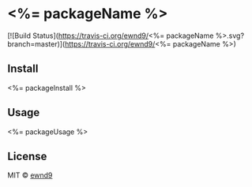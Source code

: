 # <%= packageName %>

[![Build Status](https://travis-ci.org/ewnd9/<%= packageName %>.svg?branch=master)](https://travis-ci.org/ewnd9/<%= packageName %>)

## Install

<%= packageInstall %>

## Usage

<%= packageUsage %>

## License

MIT © [ewnd9](http://ewnd9.com)
